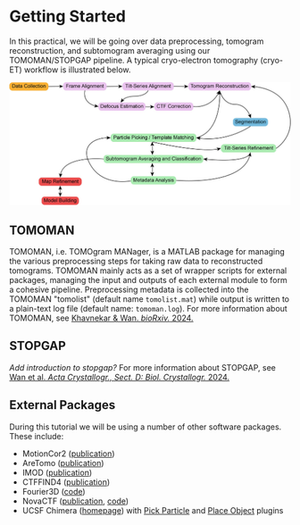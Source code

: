 # Getting Started

In this practical, we will be going over data preprocessing, tomogram reconstruction, and subtomogram averaging using our TOMOMAN/STOPGAP pipeline.
A typical cryo-electron tomography (cryo-ET) workflow is illustrated below.

![workflow](images/workflow.png)

## TOMOMAN

TOMOMAN, i.e. TOMOgram MANager, is a MATLAB package for managing the various preprocessing steps for taking raw data to reconstructed tomograms.
TOMOMAN mainly acts as a set of wrapper scripts for external packages, managing the input and outputs of each external module to form a cohesive pipeline.
Preprocessing metadata is collected into the TOMOMAN "tomolist" (default name `tomolist.mat`) while output is written to a plain-text log file (default name: `tomoman.log`).
For more information about TOMOMAN, see [Khavnekar & Wan. _bioRxiv._ 2024.](https://www.biorxiv.org/content/10.1101/2024.05.02.589639v1)

## STOPGAP

_Add introduction to stopgap?_
For more information about STOPGAP, see [Wan et al. _Acta Crystallogr., Sect. D: Biol. Crystallogr._ 2024.](https://doi.org/10.1107/S205979832400295X)

## External Packages

During this tutorial we will be using a number of other software packages.
These include:

- MotionCor2 ([publication](https://doi.org/10.1038/nmeth.4193))
- AreTomo ([publication](https://doi.org/10.1016/j.yjsbx.2022.100068))
- IMOD ([publication](https://doi.org/10.1006/jsbi.1996.0013))
- CTFFIND4 ([publication](https://doi.org/10.1016/j.jsb.2015.08.008))
- Fourier3D ([code](https://github.com/turonova/Fourier3D))
- NovaCTF ([publication](https://doi.org/10.1016/j.jsb.2017.07.007), [code](https://github.com/turonova/novaCTF))
- UCSF Chimera ([homepage](https://www.rbvi.ucsf.edu/chimera/)) with [Pick Particle](https://www.biochem.mpg.de/7940000/Pick-Particle) and [Place Object](https://www.biochem.mpg.de/7939908/Place-Object) plugins
